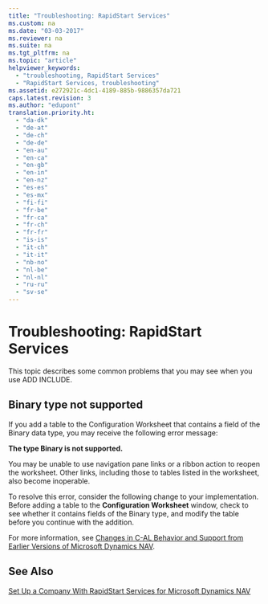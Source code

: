 ```yaml
---
title: "Troubleshooting: RapidStart Services"
ms.custom: na
ms.date: "03-03-2017"
ms.reviewer: na
ms.suite: na
ms.tgt_pltfrm: na
ms.topic: "article"
helpviewer_keywords: 
  - "troubleshooting, RapidStart Services"
  - "RapidStart Services, troubleshooting"
ms.assetid: e272921c-4dc1-4189-885b-9886357da721
caps.latest.revision: 3
ms.author: "edupont"
translation.priority.ht: 
  - "da-dk"
  - "de-at"
  - "de-ch"
  - "de-de"
  - "en-au"
  - "en-ca"
  - "en-gb"
  - "en-in"
  - "en-nz"
  - "es-es"
  - "es-mx"
  - "fi-fi"
  - "fr-be"
  - "fr-ca"
  - "fr-ch"
  - "fr-fr"
  - "is-is"
  - "it-ch"
  - "it-it"
  - "nb-no"
  - "nl-be"
  - "nl-nl"
  - "ru-ru"
  - "sv-se"
---
```

# Troubleshooting: RapidStart Services
This topic describes some common problems that you may see when you use ADD INCLUDE<!--[!INCLUDE[rimlong](../SetupAndAdministration/includes/rimlong_md.md)]-->.  
  
## Binary type not supported  
 If you add a table to the Configuration Worksheet that contains a field of the Binary data type, you may receive the following error message:  
  
 **The type Binary is not supported.**  
  
 You may be unable to use navigation pane links or a ribbon action to reopen the worksheet. Other links, including those to tables listed in the worksheet, also become inoperable.  
  
 To resolve this error, consider the following change to your implementation. Before adding a table to the **Configuration Worksheet** window, check to see whether it contains fields of the Binary type, and modify the table before you continue with the addition.  
  
 For more information, see [Changes in C\-AL Behavior and Support from Earlier Versions of Microsoft Dynamics NAV](../Topic/Changes%20in%20C-AL%20Behavior%20and%20Support%20from%20Earlier%20Versions%20of%20Microsoft%20Dynamics%20NAV.md).  
  
## See Also  
 [Set Up a Company With RapidStart Services for Microsoft Dynamics NAV](../SetupAndAdministration/set-up-a-company-with-rapidstart-services-for-microsoft-dynamics-nav.md)